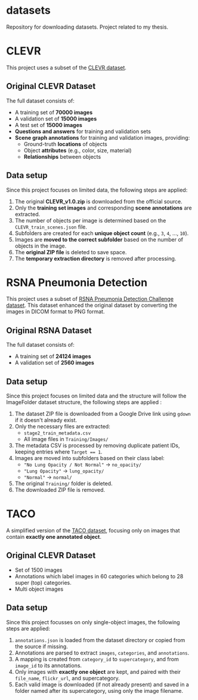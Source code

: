 # datasets
Repository for downloading datasets. Project related to my thesis.

# CLEVR 

This project uses a subset of the [CLEVR dataset](https://cs.stanford.edu/people/jcjohns/clevr/).


## Original CLEVR Dataset

The full dataset consists of:

- A training set of **70000 images**
- A validation set of **15000 images**
- A test set of **15000 images**
- **Questions and answers** for training and validation sets
- **Scene graph annotations** for training and validation images, providing:
  - Ground-truth **locations** of objects
  - Object **attributes** (e.g., color, size, material)
  - **Relationships** between objects

## Data setup

Since this project focuses on limited data, the following steps are applied:

1. The original **CLEVR_v1.0.zip** is downloaded from the official source.
2. Only the **training set images** and corresponding **scene annotations** are extracted.
3. The number of objects per image is determined based on the `CLEVR_train_scenes.json` file.
4. Subfolders are created for each **unique object count** (e.g., `3`, `4`, ..., `10`).
5. Images are **moved to the correct subfolder** based on the number of objects in the image.
6. The **original ZIP file** is deleted to save space.
7. The **temporary extraction directory** is removed after processing.


# RSNA Pneumonia Detection

This project uses a subset of [RSNA Pneumonia Detection Challenge dataset](https://www.kaggle.com/datasets/iamtapendu/rsna-pneumonia-processed-dataset). This dataset enhanced the original dataset by converting the images in DICOM format to PNG format.

## Original RSNA Dataset

The full dataset consists of:
- A training set of **24124 images**
- A validation set of **2560 images**


## Data setup

Since this project focuses on limited data and the structure will follow the ImageFolder dataset structure, the following steps are applied :


1. The dataset ZIP file is downloaded from a Google Drive link using `gdown` if it doesn't already exist.
2. Only the necessary files are extracted:
   - `stage2_train_metadata.csv`
   - All image files in `Training/Images/`
3. The metadata CSV is processed by removing duplicate patient IDs, keeping entries where `Target == 1`.
4. Images are moved into subfolders based on their class label:
   - `"No Lung Opacity / Not Normal"` → `no_opacity/`
   - `"Lung Opacity"` → `lung_opacity/`
   - `"Normal"` → `normal/`
5. The original `Training/` folder is deleted.
6. The downloaded ZIP file is removed.

# TACO

A simplified version of the [TACO dataset](http://tacodataset.org/), focusing only on images that contain **exactly one annotated object**.

## Original CLEVR Dataset

- Set of 1500 images
- Annotations which label images in 60 categories which belong to 28 super (top) categories.
- Multi object images


## Data setup

Since this project focusses on only single-object images, the following steps are applied:

1. `annotations.json` is loaded from the dataset directory or copied from the source if missing.
2. Annotations are parsed to extract `images`, `categories`, and `annotations`.
3. A mapping is created from `category_id` to `supercategory`, and from `image_id` to its annotations.
4. Only images with **exactly one object** are kept, and paired with their `file_name`, `flickr_url`, and supercategory.
5. Each valid image is downloaded (if not already present) and saved in a folder named after its supercategory, using only the image filename.




